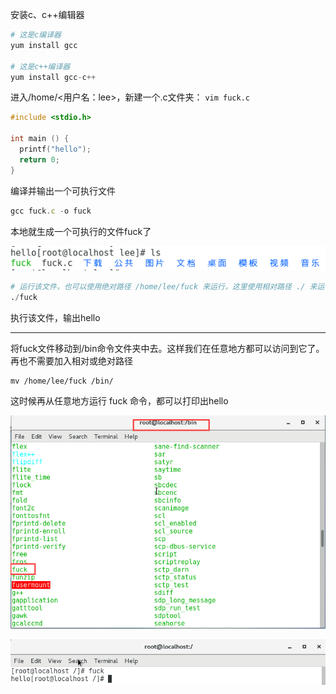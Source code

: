 安装c、c++编辑器

```py
# 这是c编译器
yum install gcc

# 这是c++编译器
yum install gcc-c++
```

进入/home/&lt;用户名：lee&gt;，新建一个.c文件夹： `vim fuck.c`

```c
#include <stdio.h>

int main () {
  printf("hello");
  return 0;
}
```

编译并输出一个可执行文件

```js
gcc fuck.c -o fuck
```

本地就生成一个可执行的文件fuck了

![](/assets/1235467687654465567.png)

```py
# 运行该文件，也可以使用绝对路径 /home/lee/fuck 来运行，这里使用相对路径 ./ 来运行
./fuck
```

执行该文件，输出hello

---

将fuck文件移动到/bin命令文件夹中去。这样我们在任意地方都可以访问到它了。再也不需要加入相对或绝对路径

```
mv /home/lee/fuck /bin/
```

这时候再从任意地方运行 fuck 命令，都可以打印出hello

![](/assets/ads864ijnxvccfuck.png)

![](/assets/adsszzczxcwqeqweqweq.png)

